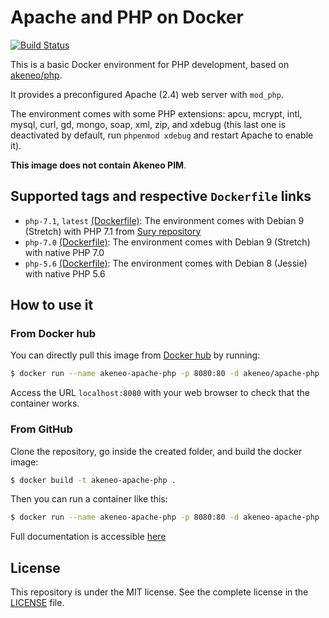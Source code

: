 # Apache and PHP on Docker

[![Build Status](https://travis-ci.org/akeneo/Dockerfiles.svg)](https://travis-ci.org/akeneo/Dockerfiles)

This is a basic Docker environment for PHP development, based on [akeneo/php](https://hub.docker.com/r/akeneo/php).

It provides a preconfigured Apache (2.4) web server with `mod_php`.

The environment comes with some PHP extensions: apcu, mcrypt, intl, mysql, curl, gd, mongo, soap, xml, zip, and xdebug (this last one is deactivated by default, run `phpenmod xdebug` and restart Apache to enable it).

**This image does not contain Akeneo PIM**.

## Supported tags and respective `Dockerfile` links

- `php-7.1`, `latest` [(Dockerfile)](https://github.com/akeneo/Dockerfiles/blob/master/apache-php/Dockerfile): The environment comes with Debian 9 (Stretch) with PHP 7.1 from [Sury repository](https://deb.sury.org/)
- `php-7.0` [(Dockerfile)](https://github.com/akeneo/Dockerfiles/blob/master/apache-php/7.0/Dockerfile): The environment comes with Debian 9 (Stretch) with native PHP 7.0
- `php-5.6` [(Dockerfile)](https://github.com/akeneo/Dockerfiles/blob/master/apache-php/5.6/Dockerfile): The environment comes with Debian 8 (Jessie) with native PHP 5.6

## How to use it

### From Docker hub

You can directly pull this image from [Docker hub](https://hub.docker.com/r/akeneo/apache-php/) by running:

```bash
$ docker run --name akeneo-apache-php -p 8080:80 -d akeneo/apache-php
```

Access the URL `localhost:8080` with your web browser to check that the container works.

### From GitHub

Clone the repository, go inside the created folder, and build the docker image:

```bash
$ docker build -t akeneo-apache-php .
```

Then you can run a container like this:

```bash
$ docker run --name akeneo-apache-php -p 8080:80 -d akeneo-apache-php
```

Full documentation is accessible [here](https://github.com/akeneo/Dockerfiles#how-to-use-these-images)

## License

This repository is under the MIT license. See the complete license in the [LICENSE](https://github.com/akeneo/Dockerfiles/blob/master/LICENSE) file.
